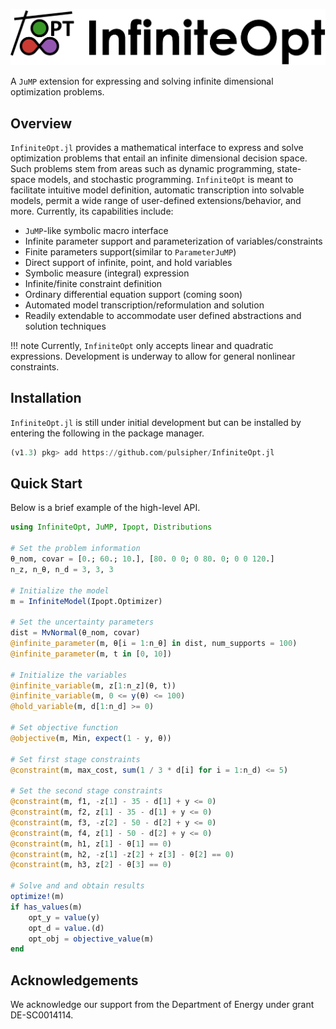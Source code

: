 ![Logo](assets/full_logo.png)

A `JuMP` extension for expressing and solving infinite dimensional optimization
problems.

## Overview
`InfiniteOpt.jl` provides a mathematical interface to express and solve
optimization problems that entail an infinite dimensional decision space. Such
problems stem from areas such as dynamic programming, state-space models, and
stochastic programming. `InfiniteOpt` is meant to facilitate intuitive model
definition, automatic transcription into solvable models, permit a wide range
of user-defined extensions/behavior, and more. Currently, its capabilities
include:
- `JuMP`-like symbolic macro interface
- Infinite parameter support and parameterization of variables/constraints
- Finite parameters support(similar to `ParameterJuMP`)
- Direct support of infinite, point, and hold variables
- Symbolic measure (integral) expression
- Infinite/finite constraint definition
- Ordinary differential equation support (coming soon)
- Automated model transcription/reformulation and solution
- Readily extendable to accommodate user defined abstractions and solution techniques

!!! note
    Currently, `InfiniteOpt` only accepts linear and quadratic expressions.
    Development is underway to allow for general nonlinear constraints.  

## Installation
`InfiniteOpt.jl` is still under initial development but can be
installed by entering the following in the package manager.

```julia
(v1.3) pkg> add https://github.com/pulsipher/InfiniteOpt.jl
```

## Quick Start
Below is a brief example of the high-level API.

```julia
using InfiniteOpt, JuMP, Ipopt, Distributions

# Set the problem information
θ_nom, covar = [0.; 60.; 10.], [80. 0 0; 0 80. 0; 0 0 120.]
n_z, n_θ, n_d = 3, 3, 3

# Initialize the model
m = InfiniteModel(Ipopt.Optimizer)

# Set the uncertainty parameters
dist = MvNormal(θ_nom, covar)
@infinite_parameter(m, θ[i = 1:n_θ] in dist, num_supports = 100)
@infinite_parameter(m, t in [0, 10])

# Initialize the variables
@infinite_variable(m, z[1:n_z](θ, t))
@infinite_variable(m, 0 <= y(θ) <= 100)
@hold_variable(m, d[1:n_d] >= 0)

# Set objective function
@objective(m, Min, expect(1 - y, θ))

# Set first stage constraints
@constraint(m, max_cost, sum(1 / 3 * d[i] for i = 1:n_d) <= 5)

# Set the second stage constraints
@constraint(m, f1, -z[1] - 35 - d[1] + y <= 0)
@constraint(m, f2, z[1] - 35 - d[1] + y <= 0)
@constraint(m, f3, -z[2] - 50 - d[2] + y <= 0)
@constraint(m, f4, z[1] - 50 - d[2] + y <= 0)
@constraint(m, h1, z[1] - θ[1] == 0)
@constraint(m, h2, -z[1] -z[2] + z[3] - θ[2] == 0)
@constraint(m, h3, z[2] - θ[3] == 0)

# Solve and and obtain results
optimize!(m)
if has_values(m)
    opt_y = value(y)
    opt_d = value.(d)
    opt_obj = objective_value(m)
end
```

## Acknowledgements
We acknowledge our support from the Department of Energy under grant
DE-SC0014114.
